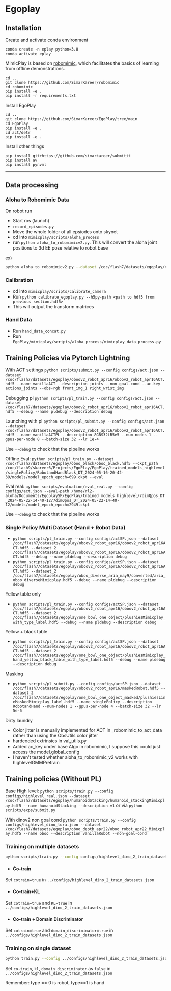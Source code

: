 # Egoplay
## Installation
Create and activate conda environment
```	
conda create -n eplay python=3.8
conda activate eplay
```

MimicPlay is based on [robomimic](https://github.com/ARISE-Initiative/robomimic), which facilitates the basics of learning from offline demonstrations.
```	
cd ..
git clone https://github.com/SimarKareer/robomimic
cd robomimic
pip install -e .
pip install -r requirements.txt
```

Install EgoPlay
```	
cd ..
git clone https://github.com/SimarKareer/EgoPlay/tree/main
cd EgoPlay
pip install -e .
cd act/detr
pip install -e .
```

Install other things
```
pip install git+https://github.com/simarkareer/submitit
pip install av
pip install pynvml
```

-------
## Data processing
### Aloha to Robomimic Data
On robot run
- Start ros (launch)
- `record_episodes.py`
- Move the whole folder of all epsiodes onto skynet
- cd into `mimicplay/scripts/aloha_process`
- run `python aloha_to_robomimicv2.py`.  This will convert the aloha joint positions to 3d EE pose relative to robot base

ex) 
```bash
python aloha_to_robomimicv2.py --dataset /coc/flash7/datasets/egoplay/oboov2_robot_apr16/rawAloha --arm right --out /coc/flash7/datasets/egoplay/oboov2_robot_apr16/oboov2_robot_apr16ACT.hdf5  --extrinsics humanoidApr16 --data-type robot
```


### Calibration
- cd into `mimicplay/scripts/calibrate_camera`
- Run `python calibrate_egoplay.py --h5py-path <path to hdf5 from previous section.hdf5>`
- This will output the transform matrices


### Hand Data
- Run `hand_data_concat.py`
- Run `EgoPlay/mimicplay/scripts/aloha_process/mimicplay_data_process.py`



## Training Policies via Pytorch Lightning
With ACT settings
`python scripts/submit.py --config configs/act.json --dataset /coc/flash7/datasets/egoplay/oboov2_robot_apr16/oboov2_robot_apr16ACT.hdf5 --name vanillaACT --description joints --non-goal-cond --ac-key actions_joints --obs-rgb front_img_1 right_wrist_img`

Debugging pl
`python scripts/pl_train.py --config configs/act.json --dataset /coc/flash7/datasets/egoplay/oboov2_robot_apr16/oboov2_robot_apr16ACT.hdf5 --debug --name pldebug --description debug`

Launching with pl
`python scripts/pl_submit.py --config configs/act.json --dataset /coc/flash7/datasets/egoplay/oboov2_robot_apr16/oboov2_robot_apr16ACT.hdf5 --name vanillaACTPL --description 8GBS32LR5e5 --num-nodes 1 --gpus-per-node 8 --batch-size 32 --lr 1e-4`

Use `--debug` to check that the pipeline works


Offline Eval:
`python scripts/pl_train.py --dataset /coc/flash7/datasets/egoplay/oboo_black/oboo_black.hdf5 --ckpt_path /coc/flash9/skareer6/Projects/EgoPlay/EgoPlay/trained_models_highlevel/singlePolicy/RobotandHandBlack_DT_2024-05-16-20-42-39/models/model_epoch_epoch=699.ckpt --eval`

Eval real:
`python scripts/evaluation/eval_real.py --config configs/act.json --eval-path /home/rl2-aloha/Documents/EgoplaySP/EgoPlay/trained_models_highlevel/7dimQpos_DT_2024-05-22-14-40-12/7dimQpos_DT_2024-05-22-14-40-12/models/model_epoch_epoch=2949.ckpt`

Use `--debug` to check that the pipeline works


### Single Policy Multi Dataset (Hand + Robot Data)
- `python scripts/pl_train.py --config configs/actSP.json --dataset /coc/flash7/datasets/egoplay/oboov2_robot_apr16/oboov2_robot_apr16ACT.hdf5 --dataset_2 /coc/flash7/datasets/egoplay/oboov2_robot_apr16/oboov2_robot_apr16ACT.hdf5 --debug --name pldebug --description debug`
- `python scripts/pl_train.py --config configs/actSP.json --dataset /coc/flash7/datasets/egoplay/oboov2_robot_apr16/oboov2_robot_apr16ACT.hdf5 --dataset_2 /coc/flash7/datasets/egoplay/oboo_diverse_aria_may9/converted/aria_oboo_diverseMimicplay.hdf5 --debug --name pldebug --description debug`

Yellow table only
- `python scripts/pl_train.py --config configs/actSP.json --dataset /coc/flash7/datasets/egoplay/oboov2_robot_apr16/oboov2_robot_apr16ACT.hdf5 --dataset_2 /coc/flash7/datasets/egoplay/one_bowl_one_object/plushiesMimicplay_with_type_label.hdf5 --debug --name pldebug --description debug`

Yellow + black table
- `python scripts/pl_train.py --config configs/actSP.json --dataset /coc/flash7/datasets/egoplay/oboov2_robot_apr16/oboov2_robot_apr16ACT.hdf5 --dataset_2 /coc/flash7/datasets/egoplay/one_bowl_one_object/plushiesMimicplay_hand_yellow_black_table_with_type_label.hdf5 --debug --name pldebug --description debug`

Masking
- `python scripts/pl_submit.py --config configs/actSP.json --dataset /coc/flash7/datasets/egoplay/oboov2_robot_apr16/maskedRobot.hdf5 --dataset_2 /coc/flash7/datasets/egoplay/one_bowl_one_object_masked/plushiesLineMaskedMimicplay_label.hdf5 --name singlePolicy --description RobotandHand --num-nodes 1 --gpus-per-node 4 --batch-size 32 --lr 5e-5`



Dirty laundry
- Color jitter is manually implemented for ACT in _robomimic_to_act_data rather than using the ObsUtils color jitter
- hardcoded extrinsics in val_utils.py
- Added ac_key under base Algo in robomimic, I suppose this could just access the model.global_config
- I haven't tested whether aloha_to_robomimic_v2 works with highlevelGMMPretrain

## Training policies (Without PL)
Base High level:
`python scripts/train.py --config configs/highlevel_real.json --dataset /coc/flash7/datasets/egoplay/humanoidStacking/humanoid_stackingMimicplay.hdf5 --name humanoidStacking --description v1`
or via `python scripts/exps/submit.py`

With dinov2 non goal cond
`python scripts/train.py --config configs/highlevel_dino_lora.json --dataset /coc/flash7/datasets/egoplay/oboo_depth_apr22/oboo_robot_apr22_Mimicplay.hdf5 --name oboo --description vanillaRobot --non-goal-cond`

### Training on multiple datasets
```bash
python scripts/train.py --config configs/highlevel_dino_2_train_datasets.json --dataset /coc/flash7/datasets/egoplay/one_bowl_one_object/plushiesMimicplay_hand_yellow_black_table_with_type_label.hdf5 --dataset_2 /coc/flash7/datasets/egoplay/oboov2_robot_apr16/oboov2_robot_apr16ACT.hdf5 --name debug --description debug --non-goal-cond --debug
```

- #### Co-train
Set `cotrain=true` in `../configs/highlevel_dino_2_train_datasets.json`

- #### Co-train+KL 
Set `cotrain=true` and `KL=true` in `../configs/highlevel_dino_2_train_datasets.json`

- #### Co-train + Domain Discriminator
Set `cotrain=true` and `domain_discriminator=true` in  `../configs/highlevel_dino_2_train_datasets.json`

### Training on single dataset
```bash
python train.py --config ../configs/highlevel_dino_2_train_datasets.json --dataset <path-to-dataset> --name <exp-name> --description no_goal --non-goal-cond
```

Set `co-train`, `kl`, `domain_discriminator` as `false` in  `../configs/highlevel_dino_2_train_datasets.json`


Remember: type == 0 is robot, type==1 is hand